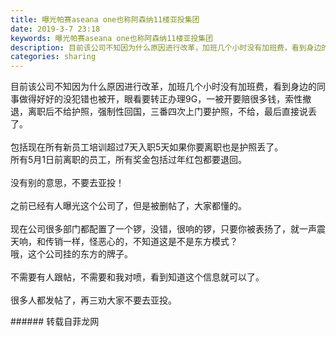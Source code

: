 ```yaml
---
title: 曝光帕赛aseana one也称阿森纳11楼亚投集团
date: 2019-3-7 23:18
keywords: 曝光帕赛aseana one也称阿森纳11楼亚投集团
description: 目前该公司不知因为什么原因进行改革，加班几个小时没有加班费，看到身边的同事做得好好的没犯错也被开，眼看要转正办理9G，一被开要赔很多钱，索性撤退，离职后不给护照，强制性回国，三番四次上门要护照，不给，最后直接说丢了。包括现在所有新员工培训超
categories: sharing
---
```

<td class="t_f" id="postmessage_3178253">

目前该公司不知因为什么原因进行改革，加班几个小时没有加班费，看到身边的同事做得好好的没犯错也被开，眼看要转正办理9G，一被开要赔很多钱，索性撤退，离职后不给护照，强制性回国，三番四次上门要护照，不给，最后直接说丢了。<br/>
<br/>
包括现在所有新员工培训超过7天入职5天如果你要离职也是护照丢了。<br/>
所有5月1日前离职的员工，所有奖金包括过年红包都要退回。<br/>
<br/>
没有别的意思，不要去亚投！<br/>
<br/>
之前已经有人曝光这个公司了，但是被删帖了，大家都懂的。<br/>
<br/>
现在公司很多部门都配置了一个锣，没错，很响的锣，只要你被表扬了，就一声震天响，和传销一样，怪恶心的，不知道这是不是东方模式？<br/>
哦，这个公司挂的东方的牌子。<br/>
<br/>
不需要有人跟帖，不需要和我对喷，看到知道这个信息就可以了。<br/>
<br/>
很多人都发帖了，再三劝大家不要去亚投。<br/>
</td>
###### 转载自菲龙网